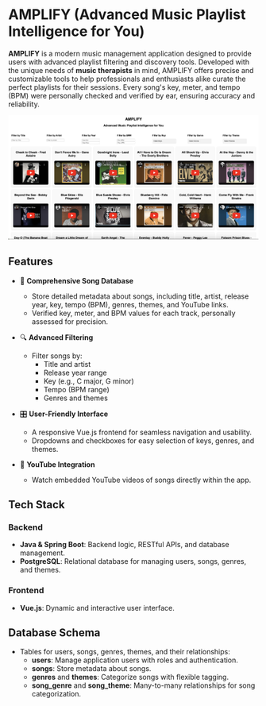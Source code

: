 # AMPLIFY (Advanced Music Playlist Intelligence for You)

**AMPLIFY** is a modern music management application designed to provide users with advanced playlist filtering and discovery tools. Developed with the unique needs of **music therapists** in mind, AMPLIFY offers precise and customizable tools to help professionals and enthusiasts alike curate the perfect playlists for their sessions. Every song's key, meter, and tempo (BPM) were personally checked and verified by ear, ensuring accuracy and reliability.

![homepage-img](./vue/public/amplify-home-v1.png)

## Features

- 🎵 **Comprehensive Song Database**
  - Store detailed metadata about songs, including title, artist, release year, key, tempo (BPM), genres, themes, and YouTube links.
  - Verified key, meter, and BPM values for each track, personally assessed for precision.

- 🔍 **Advanced Filtering**
  - Filter songs by:
    - Title and artist
    - Release year range
    - Key (e.g., C major, G minor)
    - Tempo (BPM range)
    - Genres and themes

- 🎛 **User-Friendly Interface**
  - A responsive Vue.js frontend for seamless navigation and usability.
  - Dropdowns and checkboxes for easy selection of keys, genres, and themes.

- 🔗 **YouTube Integration**
  - Watch embedded YouTube videos of songs directly within the app.

## Tech Stack

### Backend
- **Java & Spring Boot**: Backend logic, RESTful APIs, and database management.
- **PostgreSQL**: Relational database for managing users, songs, genres, and themes.

### Frontend
- **Vue.js**: Dynamic and interactive user interface.

## Database Schema

- Tables for users, songs, genres, themes, and their relationships:
  - **users**: Manage application users with roles and authentication.
  - **songs**: Store metadata about songs.
  - **genres** and **themes**: Categorize songs with flexible tagging.
  - **song_genre** and **song_theme**: Many-to-many relationships for song categorization.
